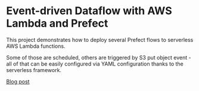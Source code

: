 # Event-driven Dataflow with AWS Lambda and Prefect

This project demonstrates how to deploy several Prefect flows to serverless AWS Lambda functions.

Some of those are scheduled, others are triggered by S3 put object event - all of that can be easily configured via YAML configuration thanks to the serverless framework.

[Blog post](https://medium.com/the-prefect-blog/event-driven-data-pipelines-with-aws-lambda-prefect-and-github-actions-b3d9f84b1309) 
